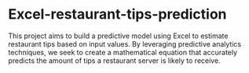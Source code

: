 # Excel-restaurant-tips-prediction
This project aims to build a predictive model using Excel to estimate restaurant tips based on input values. By leveraging predictive analytics techniques, we seek to create a mathematical equation that accurately predicts the amount of tips a restaurant server is likely to receive.
